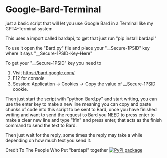 # Google-Bard-Terminal
just a basic script that will let you use Google Bard in a Terminal like my GPT4-Terminal system

This uses a import called bardapi, to get that just run "pip install bardapi"

To use it open the "Bard.py" file and place your "__Secure-1PSID" key where it says "__Secure-1PSID-Key-Here"

To get your "__Secure-1PSID" key you need to
1. Visit https://bard.google.com/
2. F12 for console
3. Session: Application → Cookies → Copy the value of __Secure-1PSID cookie.

Then just start the script with "python Bard.py" and start writing, you can use the enter key to make a new line meaning you can copy and paste chunks of code into this script to be sent to Bard, once you have finished writing and want to send the request to Bard you NEED to press enter to make a clear new line and type "!fin" and press enter, that acts as the finish command to send the text to Bard.

Then just wait for the reply, some times the reply may take a while depending on how much text you send it.

Credit To The People Who Put "bardapi" together 
<a href="https://github.com/dsdanielpark/Bard-API"><img alt="PyPI package" src="https://img.shields.io/badge/pypi-BardAPI-black"></a>

